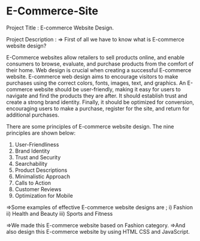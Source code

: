 # E-Commerce-Site
Project Title : E-commerce Website Design.

Project Description : 
=> First of all we have to know what is E-commerce website design?

E-Commerce websites allow retailers to sell products online, and enable consumers to browse, evaluate, and purchase products from the comfort of their home.
Web design is crucial when creating a successful E-commerce website. E-commerce web design aims to encourage visitors to make purchases using the correct colors, fonts, images, text, and graphics.
An E-commerce website should be user-friendly, making it easy for users to navigate and find the products they are after. It should establish trust and create a strong brand identity. 
Finally, it should be optimized for conversion, encouraging users to make a purchase, register for the site, and return for additional purchases.

There are some principles of E-commerce website design. The nine principles are shown below:
1. User-Friendliness
2. Brand Identity
3. Trust and Security
4. Searchability
5. Product Descriptions
6. Minimalistic Approach
7. Calls to Action
8. Customer Reviews
9. Optimization for Mobile

=>Some examples of effective  E-commerce website designs are ;
i) Fashion 
ii) Health and Beauty 
iii) Sports and Fitness 

=>We made this E-commerce website based on Fashion category. 
=>And also design this E-commerce website by using HTML CSS and JavaScript.
